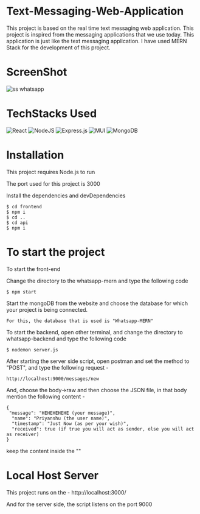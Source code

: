 # Text-Messaging-Web-Application
This project is based on the real time text messaging web application. This project is inspired from the messaging applications that we use today. This application is just like the text messaging application. I have used MERN Stack for the development of this project.


# ScreenShot
![ss whatsapp](https://user-images.githubusercontent.com/107169043/190159099-e436a8ef-b79b-4f77-9d97-70db1239fda2.png)

# TechStacks Used

![React](https://img.shields.io/badge/react-%2320232a.svg?style=for-the-badge&logo=react&logoColor=%2361DAFB)
![NodeJS](https://img.shields.io/badge/node.js-6DA55F?style=for-the-badge&logo=node.js&logoColor=white)
![Express.js](https://img.shields.io/badge/express.js-%23404d59.svg?style=for-the-badge&logo=express&logoColor=%2361DAFB)
![MUI](https://img.shields.io/badge/MUI-%230081CB.svg?style=for-the-badge&logo=mui&logoColor=white)
![MongoDB](https://img.shields.io/badge/MongoDB-%234ea94b.svg?style=for-the-badge&logo=mongodb&logoColor=white)
  
# Installation

This project requires Node.js to run

The port used for this project is 3000

Install the dependencies and devDependencies

    $ cd frontend
    $ npm i
    $ cd ..
    $ cd api
    $ npm i

# To start the project

To start the front-end

Change the directory to the whatsapp-mern and type the following code

    $ npm start
    
Start the mongoDB from the website and choose the database for which your project is being connected.

    For this, the database that is used is "Whatsapp-MERN"
    
To start the backend, open other terminal, and change the directory to whatsapp-backend and type the following code

    $ nodemon server.js
    
After starting the server side script, open postman and set the method to "POST", and type the following request - 
    
    http://localhost:9000/messages/new
    
And, choose the body->raw and then choose the JSON file, in that body mention the following content - 

    {
     "message": "HEHEHEHEHE (your message)",
      "name": "Priyanshu (the user name)",
      "timestamp": "Just Now (as per your wish)", 
      "received": true (if true you will act as sender, else you will act as receiver)
    }
 keep the content inside the ""

# Local Host Server

This project runs on the -  http://localhost:3000/

And for the server side, the script listens on the port 9000
